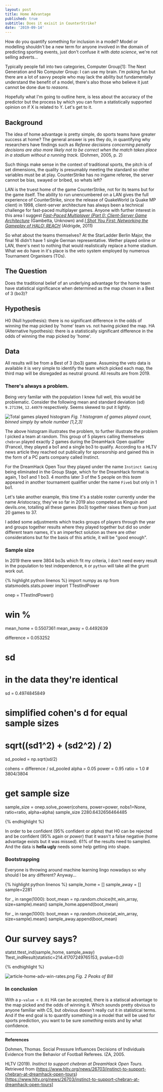 ```yaml
---
layout: post
title: Home Advantage
published: true
subtitle: Does it exisit in CounterStrike?
date: '2019-09-14'
---
```

How do you quantify something for inclusion in a model? Model or modelling shouldn't be a new term for anyone involved in the domain of predicting sporting events, just don't confuse it with *data science*, we're not selling adverts... 

Typically people fall into two categories, Computer Group[1]: The Next Generation and No Computer Group: I can use my brain. I'm poking fun but there are a lot of savvy people who may lack the ability but fundamentally understand the benefit of a model, there's also those who believe it just cannot be done due to *reasons*.

Hopefully what I'm going to outline here, is less about the accuracy of the predictor but the process by which you can form a statistically supported opinion on if X is related to Y. Let's get to it.

## Background

The idea of home advantage is pretty simple, do sports teams have greater success at home? The general answer is yes they do, in quantifying why researchers have findings such as *Referee decisions concerning penalty decisions are also more likely not to be correct when the match takes place in a stadium without a running track.* (Dohmen, 2005, p. 2)

Such things make sense in the context of traditional sports, the pitch is of set dimensions, the quality is presumably meeting the standard so other variables must be at play. CounterStrike has no ingame referee, the server cannot be bias, swayed or bribed, so whats left?

LAN is the truest home of the game CounterStrike, not for its teams but for the game itself. The ability to run unencumbered on a LAN gives the full experience of CounterStrike, since the release of QuakeWorld (a Quake MP client) in 1998, client-server architecture has always been a technical challenge for fast-paced multiplayer games. Anyone with further interest in this area I suggest [*Fast-Paced Multiplayer (Part I): Client-Server Game Architecture*](https://www.gabrielgambetta.com/client-server-game-architecture.html) (Gambetta, Unknown) and [*I Shot You First: Networking the Gameplay of HALO: REACH*](https://www.gdcvault.com/play/1014345/I-Shot-You-First-Networking) (Aldrigde, 2011)

So what about the teams themselves? At the StarLadder Berlin Major, the final 16 didn't have 1 single German representative. Wether played online or LAN, there's next to nothing that would realistically replace a home stadium. What we do have in it's place is the veto system employed by numerous Tournament Organisers (TOs).

## The Question

Does the traditional belief of an underlying advantage for the home team have statistical significance when determined as the map chosen in a Best of 3 (bo3)?

## Hypothesis

H0 (Null hypothesis): there is no significant difference in the odds of winning the map picked by 'home' team vs. not having picked the map. 
HA (Alternative hypothesis): there is a statistically significant difference in the odds of winning the map picked by 'home'.

## Data

All results will be from a Best of 3 (bo3) game. Assuming the veto data is available it is very simple to identify the team which picked each map, the third map will be disregaded as neutral ground. All results are from 2019. 

### There's always a problem.

Being very familar with the population I knew full well, this would be problematic. Consider the following mean and standard deviation (sd) `9.271394`, `12.44979` respectively. Seems skewed to put it lightly. 

![Total games played histogram]({{site.baseurl}}/img/hfa_histogram_1.png)
*Fig. 1 histogram of games played count, binned simply by whole number [1,2,3]*

The above histogram illustrates the problem, to further illustrate the problem I picked a team at random. This group of 5 players calling themselves `chebran` played exactly 2 games during the DreamHack Open qualifier (France), they played a bo1 and a single bo3 to qualify. According to a HLTV news article they reached out publically for sponsorship and gained this in the form of a PC parts company called Instinct. 

For the DreamHack Open Tour they played under the name `Instinct Gaming` being eliminated in the Group Stage, which for the DreamHack format is again, 1 bo1 and 1 bo3. 4 months later 3 of the 5 people on this *team* appeared in another tournament qualifier under the name `FiveG` but only in 1 bo1.

Let's take another example, this time it's a stable roster currently under the name Aristocracy, they've so far in 2019 also competed as Kinguin and devils.one, totalling all these games (bo3) together raises them up from just 20 games to 37.

I added some adjustments which tracks groups of players through the year and groups together results where they played together but did so under different team names, it's an imperfect solution as there are other considerations but for the basis of this article, it will be "good enough".

### Sample size

In 2019 there were 3804 bo3s which fit my criteria, I don't need every result in the population to test independence, `R` or `python` will take all the grunt work out.

{% highlight python linenos %}
import numpy as np
from statsmodels.stats.power import TTestIndPower

onep = TTestIndPower()

# win %
mean_home = 0.5507361
mean_away = 0.4492639

difference = 0.053252

# sd
# in the data they're identical
sd = 0.4974845849

# simplified cohen's d for equal sample sizes
# sqrt((sd1^2) + (sd2^2) / 2)
sd_pooled = np.sqrt(sd/2)

cohens = difference / sd_pooled
alpha = 0.05
power = 0.95
ratio = 1.0 # 3804/3804

# get sample size
sample_size = onep.solve_power(cohens, power=power, nobs1=None, ratio=ratio, alpha=alpha)
sample_size
2280.6432656464485

{% endhighlight %}

In order to be confident (95% confident or *alpha*) that H0 can be rejected and be confident (95% again or *power*) that it wasn't a false negative (home advantage exists but it was missed). 61% of the results need to sampled. And the data is **hella ugly** needs some help getting into shape.

### Bootstrapping

Everyone is throwing around machine learning lingo nowadays so why should I be any different? Anyway...

{% highlight python linenos %}
sample_home = []
sample_away = []
sample=2281

for _ in range(1000):
	boot_mean = np.random.choice(ht_win_array, size=sample).mean()
    sample_home.append(boot_mean)
    
for _ in range(1000):
	boot_mean = np.random.choice(at_win_array, size=sample).mean()
    sample_away.append(boot_mean)
 
# Our survey says?
statst.ttest_ind(sample_home, sample_away)
Ttest_indResult(statistic=214.41707249765153, pvalue=0.0)

{% endhighlight %}

![article-home-adv-win-rates.png]({{site.baseurl}}/img/article-home-adv-win-rates.png)
*Fig. 2 Peaks of Bill*

### In conclusion

With a `p-value < 0.01` HA can be accepted, there is a statiscal advantage to the map picked and the odds of winning it. Which sounds pretty obvious to anyone familiar with CS, but obvious doesn't really cut it in statistical terms. And if the end goal is to quantify something in a model that will be used for sports prediction, you want to be sure *something* exists and by what confidence.

___

**References**

Dohmen, Thomas. Social Pressure Influences Decisions of Individuals Evidence from the Behavior of Football Referees. IZA, 2005.

HLTV (2019). *Instinct to support chebran at DreamHack Open Tours*. Retrieved from (https://www.hltv.org/news/26703/instinct-to-support-chebran-at-dreamhack-open-tours)[https://www.hltv.org/news/26703/instinct-to-support-chebran-at-dreamhack-open-tours]
